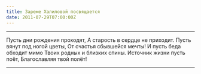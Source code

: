 ```yaml
---
title: Зареме Халиловой посвящается
date: 2011-07-29T07:00:00Z
---
```


***
Пусть дни рождения проходят,
А старость в сердце не приходит.
Пусть вянут под ногой цветы,
От счастья сбывшейся мечты!
И пусть беда обходит мимо
Твоих родных и близких спины.
Источник жизни пусть поёт,
Благославляя твой полёт!
***